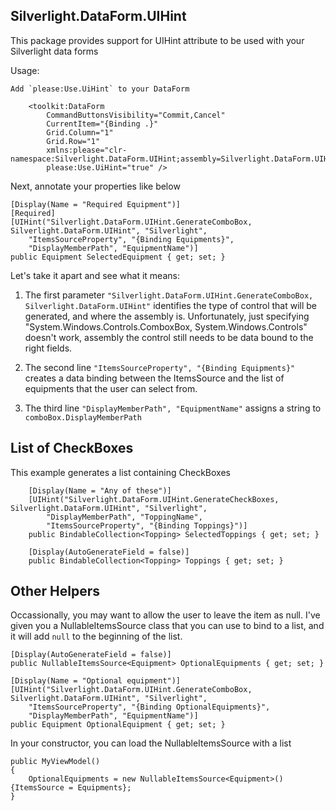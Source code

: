 Silverlight.DataForm.UIHint
------------------------------

This package provides support for UIHint attribute to be used with your Silverlight data forms

Usage:

    Add `please:Use.UiHint` to your DataForm

        <toolkit:DataForm
            CommandButtonsVisibility="Commit,Cancel"
            CurrentItem="{Binding .}"
            Grid.Column="1"
            Grid.Row="1"
            xmlns:please="clr-namespace:Silverlight.DataForm.UIHint;assembly=Silverlight.DataForm.UIHint"
            please:Use.UiHint="true" />

Next, annotate your properties like below

    [Display(Name = "Required Equipment")] 
    [Required]
    [UIHint("Silverlight.DataForm.UIHint.GenerateComboBox, Silverlight.DataForm.UIHint", "Silverlight", 
        "ItemsSourceProperty", "{Binding Equipments}",
        "DisplayMemberPath", "EquipmentName")]
    public Equipment SelectedEquipment { get; set; }

Let's take it apart and see what it means:

1. The first parameter `"Silverlight.DataForm.UIHint.GenerateComboBox, Silverlight.DataForm.UIHint"`
   identifies the type of control that will be generated, and where the assembly is. Unfortunately,
   just specifying "System.Windows.Controls.ComboxBox, System.Windows.Controls" doesn't work, assembly
   the control still needs to be data bound to the right fields.

2. The second line `"ItemsSourceProperty", "{Binding Equipments}"` creates a data binding between
    the ItemsSource and the list of equipments that the user can select from.

3. The third line `"DisplayMemberPath", "EquipmentName"` assigns a string to `comboBox.DisplayMemberPath`

List of CheckBoxes
-------------------

This example generates a list containing CheckBoxes

        [Display(Name = "Any of these")]
        [UIHint("Silverlight.DataForm.UIHint.GenerateCheckBoxes, Silverlight.DataForm.UIHint", "Silverlight",
            "DisplayMemberPath", "ToppingName",
            "ItemsSourceProperty", "{Binding Toppings}")]
        public BindableCollection<Topping> SelectedToppings { get; set; }

        [Display(AutoGenerateField = false)]
        public BindableCollection<Topping> Toppings { get; set; }

Other Helpers
---------------

Occassionally, you may want to allow the user to leave the item as null. I've given you a NullableItemsSource
class that you can use to bind to a list, and it will add `null` to the beginning of the list.

    [Display(AutoGenerateField = false)]
    public NullableItemsSource<Equipment> OptionalEquipments { get; set; }

    [Display(Name = "Optional equipment")]
    [UIHint("Silverlight.DataForm.UIHint.GenerateComboBox, Silverlight.DataForm.UIHint", "Silverlight",
        "ItemsSourceProperty", "{Binding OptionalEquipments}",
        "DisplayMemberPath", "EquipmentName")]
    public Equipment OptionalEquipment { get; set; }

In your constructor, you can load the NullableItemsSource with a list

    public MyViewModel()
    {
        OptionalEquipments = new NullableItemsSource<Equipment>() {ItemsSource = Equipments};
    }

   